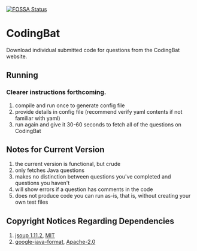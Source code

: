 [![FOSSA Status](https://app.fossa.io/api/projects/custom%2B3903%2Fcodingbat%2F.svg?type=shield)](https://app.fossa.io/projects/custom%2B3903%2Fcodingbat%2F?ref=badge_shield)

# CodingBat
Download individual submitted code for questions from the CodingBat website.

## Running
### Clearer instructions forthcoming.
1. compile and run once to generate config file
2. provide details in config file (recommend verify yaml contents if not familiar with yaml)
3. run again and give it 30-60 seconds to fetch all of the questions on CodingBat

## Notes for Current Version
1. the current version is functional, but crude
2. only fetches Java questions
3. makes no distinction between questions you've completed and questions you haven't
4. will show errors if a question has comments in the code
5. does not produce code you can run as-is, that is, without creating your own test files

## Copyright Notices Regarding Dependencies
1. [jsoup 1.11.2](https://jsoup.org/), [MIT](https://opensource.org/licenses/MIT)
2. [google-java-format](https://github.com/google/google-java-format), [Apache-2.0](https://www.apache.org/licenses/LICENSE-2.0)